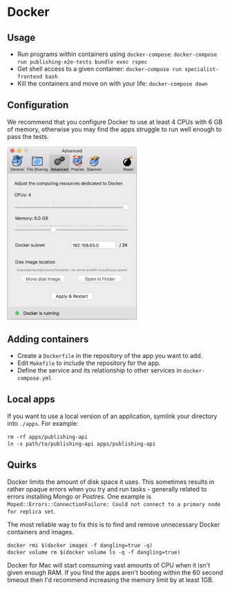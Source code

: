 # Docker

## Usage

- Run programs within containers using `docker-compose`:
  `docker-compose run publishing-e2e-tests bundle exec rspec`
- Get shell access to a given container: `docker-compose run specialist-frontend bash`
- Kill the containers and move on with your life: `docker-compose down`

## Configuration

We recommend that you configure Docker to use at least 4 CPUs with 6 GB of
memory, otherwise you may find the apps struggle to run well enough to pass the
tests.

<img src="docker-configuration.png" width="300" />

## Adding containers

- Create a `Dockerfile` in the repository of the app you want to add.
- Edit `Makefile` to include the repository for the app.
- Define the service and its relationship to other services in
  `docker-compose.yml`

## Local apps

If you want to use a local version of an application, symlink your
directory into `./apps`. For example:

```
rm -rf apps/publishing-api
ln -s path/to/publishing-api apps/publishing-api
```

## Quirks

Docker limits the amount of disk space it uses. This sometimes results in
rather opaque errors when you try and run tasks - generally related to
errors installing Mongo or Postres. One example is
`Moped::Errors::ConnectionFailure: Could not connect to a primary node for
replica set`.

The most reliable way to fix this is to find and remove unnecessary Docker
containers and images.

```
docker rmi $(docker images -f dangling=true -q)
docker volume rm $(docker volume ls -q -f dangling=true)
```

Docker for Mac will start comsuming vast amounts of CPU when it isn't given
enough RAM.   If you find the apps aren't booting within the 60 second timeout
then I'd recommend increasing the memory limit by at least 1GB.
